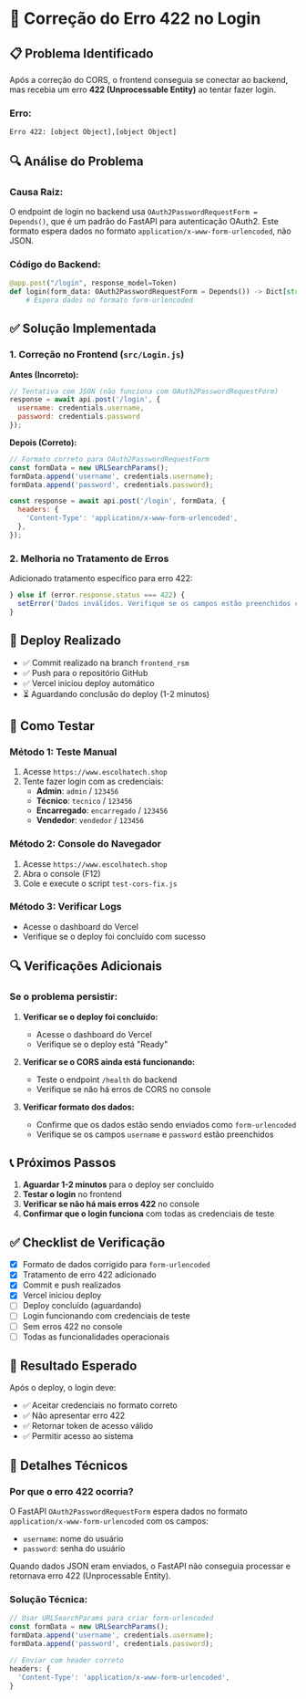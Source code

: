 # 🔧 Correção do Erro 422 no Login

## 📋 Problema Identificado

Após a correção do CORS, o frontend conseguia se conectar ao backend, mas recebia um erro **422 (Unprocessable Entity)** ao tentar fazer login.

### Erro:
```
Erro 422: [object Object],[object Object]
```

## 🔍 Análise do Problema

### Causa Raiz:
O endpoint de login no backend usa `OAuth2PasswordRequestForm = Depends()`, que é um padrão do FastAPI para autenticação OAuth2. Este formato espera dados no formato `application/x-www-form-urlencoded`, não JSON.

### Código do Backend:
```python
@app.post("/login", response_model=Token)
def login(form_data: OAuth2PasswordRequestForm = Depends()) -> Dict[str, str]:
    # Espera dados no formato form-urlencoded
```

## ✅ Solução Implementada

### 1. Correção no Frontend (`src/Login.js`)

**Antes (Incorreto):**
```javascript
// Tentativa com JSON (não funciona com OAuth2PasswordRequestForm)
response = await api.post('/login', {
  username: credentials.username,
  password: credentials.password
});
```

**Depois (Correto):**
```javascript
// Formato correto para OAuth2PasswordRequestForm
const formData = new URLSearchParams();
formData.append('username', credentials.username);
formData.append('password', credentials.password);

const response = await api.post('/login', formData, {
  headers: {
    'Content-Type': 'application/x-www-form-urlencoded',
  },
});
```

### 2. Melhoria no Tratamento de Erros

Adicionado tratamento específico para erro 422:
```javascript
} else if (error.response.status === 422) {
  setError('Dados inválidos. Verifique se os campos estão preenchidos corretamente.');
}
```

## 🚀 Deploy Realizado

- ✅ Commit realizado na branch `frontend_rsm`
- ✅ Push para o repositório GitHub
- ✅ Vercel iniciou deploy automático
- ⏳ Aguardando conclusão do deploy (1-2 minutos)

## 🧪 Como Testar

### Método 1: Teste Manual
1. Acesse `https://www.escolhatech.shop`
2. Tente fazer login com as credenciais:
   - **Admin**: `admin` / `123456`
   - **Técnico**: `tecnico` / `123456`
   - **Encarregado**: `encarregado` / `123456`
   - **Vendedor**: `vendedor` / `123456`

### Método 2: Console do Navegador
1. Acesse `https://www.escolhatech.shop`
2. Abra o console (F12)
3. Cole e execute o script `test-cors-fix.js`

### Método 3: Verificar Logs
- Acesse o dashboard do Vercel
- Verifique se o deploy foi concluído com sucesso

## 🔍 Verificações Adicionais

### Se o problema persistir:

1. **Verificar se o deploy foi concluído:**
   - Acesse o dashboard do Vercel
   - Verifique se o deploy está "Ready"

2. **Verificar se o CORS ainda está funcionando:**
   - Teste o endpoint `/health` do backend
   - Verifique se não há erros de CORS no console

3. **Verificar formato dos dados:**
   - Confirme que os dados estão sendo enviados como `form-urlencoded`
   - Verifique se os campos `username` e `password` estão preenchidos

## 📞 Próximos Passos

1. **Aguardar 1-2 minutos** para o deploy ser concluído
2. **Testar o login** no frontend
3. **Verificar se não há mais erros 422** no console
4. **Confirmar que o login funciona** com todas as credenciais de teste

## ✅ Checklist de Verificação

- [x] Formato de dados corrigido para `form-urlencoded`
- [x] Tratamento de erro 422 adicionado
- [x] Commit e push realizados
- [x] Vercel iniciou deploy
- [ ] Deploy concluído (aguardando)
- [ ] Login funcionando com credenciais de teste
- [ ] Sem erros 422 no console
- [ ] Todas as funcionalidades operacionais

## 🎯 Resultado Esperado

Após o deploy, o login deve:
- ✅ Aceitar credenciais no formato correto
- ✅ Não apresentar erro 422
- ✅ Retornar token de acesso válido
- ✅ Permitir acesso ao sistema

## 🔧 Detalhes Técnicos

### Por que o erro 422 ocorria?
O FastAPI `OAuth2PasswordRequestForm` espera dados no formato `application/x-www-form-urlencoded` com os campos:
- `username`: nome do usuário
- `password`: senha do usuário

Quando dados JSON eram enviados, o FastAPI não conseguia processar e retornava erro 422 (Unprocessable Entity).

### Solução Técnica:
```javascript
// Usar URLSearchParams para criar form-urlencoded
const formData = new URLSearchParams();
formData.append('username', credentials.username);
formData.append('password', credentials.password);

// Enviar com header correto
headers: {
  'Content-Type': 'application/x-www-form-urlencoded',
}
``` 